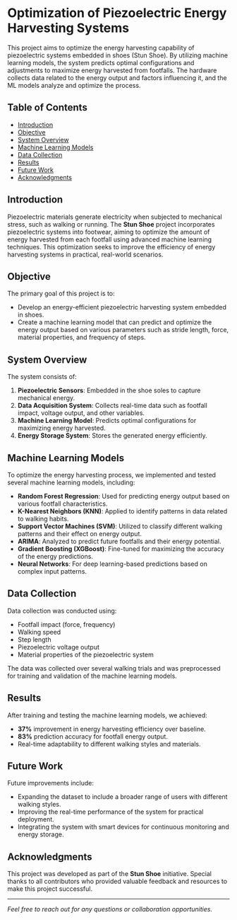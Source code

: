 # Optimization of Piezoelectric Energy Harvesting Systems

This project aims to optimize the energy harvesting capability of piezoelectric systems embedded in shoes (Stun Shoe). By utilizing machine learning models, the system predicts optimal configurations and adjustments to maximize energy harvested from footfalls. The hardware collects data related to the energy output and factors influencing it, and the ML models analyze and optimize the process.

## Table of Contents
- [Introduction](#introduction)
- [Objective](#objective)
- [System Overview](#system-overview)
- [Machine Learning Models](#machine-learning-models)
- [Data Collection](#data-collection)
- [Results](#results)
- [Future Work](#future-work)
- [Acknowledgments](#acknowledgments)

## Introduction
Piezoelectric materials generate electricity when subjected to mechanical stress, such as walking or running. The **Stun Shoe** project incorporates piezoelectric systems into footwear, aiming to optimize the amount of energy harvested from each footfall using advanced machine learning techniques. This optimization seeks to improve the efficiency of energy harvesting systems in practical, real-world scenarios.

## Objective
The primary goal of this project is to:
- Develop an energy-efficient piezoelectric harvesting system embedded in shoes.
- Create a machine learning model that can predict and optimize the energy output based on various parameters such as stride length, force, material properties, and frequency of steps.

## System Overview
The system consists of:
1. **Piezoelectric Sensors**: Embedded in the shoe soles to capture mechanical energy.
2. **Data Acquisition System**: Collects real-time data such as footfall impact, voltage output, and other variables.
3. **Machine Learning Model**: Predicts optimal configurations for maximizing energy harvested.
4. **Energy Storage System**: Stores the generated energy efficiently.

## Machine Learning Models
To optimize the energy harvesting process, we implemented and tested several machine learning models, including:
- **Random Forest Regression**: Used for predicting energy output based on various footfall characteristics.
- **K-Nearest Neighbors (KNN)**: Applied to identify patterns in data related to walking habits.
- **Support Vector Machines (SVM)**: Utilized to classify different walking patterns and their effect on energy output.
- **ARIMA**: Analyzed to predict future footfalls and their energy potential.
- **Gradient Boosting (XGBoost)**: Fine-tuned for maximizing the accuracy of the energy predictions.
- **Neural Networks**: For deep learning-based predictions based on complex input patterns.

## Data Collection
Data collection was conducted using:
- Footfall impact (force, frequency)
- Walking speed
- Step length
- Piezoelectric voltage output
- Material properties of the piezoelectric system

The data was collected over several walking trials and was preprocessed for training and validation of the machine learning models.

## Results
After training and testing the machine learning models, we achieved:
- **37%** improvement in energy harvesting efficiency over baseline.
- **83%** prediction accuracy for footfall energy output.
- Real-time adaptability to different walking styles and materials.

## Future Work
Future improvements include:
- Expanding the dataset to include a broader range of users with different walking styles.
- Improving the real-time performance of the system for practical deployment.
- Integrating the system with smart devices for continuous monitoring and energy storage.

## Acknowledgments
This project was developed as part of the **Stun Shoe** initiative. Special thanks to all contributors who provided valuable feedback and resources to make this project successful.

---

<i>Feel free to reach out for any questions or collaboration opportunities.</i>
